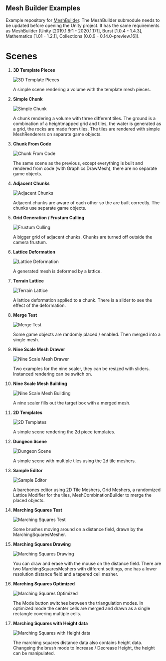Mesh Builder Examples
--------

Example repository for [MeshBuilder](https://github.com/hbence/MeshBuilder/). The MeshBuilder submodule needs to be updated before opening the Unity project. It has the same requirements as MeshBuilder (Unity [2019.1.8f1 - 2020.1.17f], Burst [1.0.4 - 1.4.3], Mathematics [1.01 - 1.2.1], Collections [0.0.9 - 0.14.0-preview.16]).

Scenes
=========

1. **3D Template Pieces**

    ![3D Template Pieces](https://github.com/hbence/MeshBuilderExamples/blob/readme/img/01.jpg)

    A simple scene rendering a volume with the template mesh pieces.

2. **Simple Chunk**

    ![Simple Chunk](https://github.com/hbence/MeshBuilderExamples/blob/readme/img/02.jpg)

    A chunk rendering a volume with three different tiles. The ground is a combination of a heightmapped grid and tiles, the water is generated as a grid, the rocks are made from tiles. The tiles are rendered with simple MeshRenderers on separate game objects.

3. **Chunk From Code**

    ![Chunk From Code](https://github.com/hbence/MeshBuilderExamples/blob/readme/img/03.jpg)

    The same scene as the previous, except everything is built and rendered from code (with Graphics.DrawMesh), there are no separate game objects.

4. **Adjacent Chunks**

    ![Adjacent Chunks](https://github.com/hbence/MeshBuilderExamples/blob/readme/img/04.jpg)

    Adjacent chunks are aware of each other so the are built correctly. The chunks use separate game objects.

5. **Grid Generation / Frustum Culling**

    ![Frustum Culling](https://github.com/hbence/MeshBuilderExamples/blob/readme/img/05.jpg)

    A bigger grid of adjacent chunks. Chunks are turned off outside the camera frustum.

6. **Lattice Deformation**

    ![Lattice Deformation](https://github.com/hbence/MeshBuilderExamples/blob/readme/img/06.jpg)

    A generated mesh is deformed by a lattice.

7. **Terrain Lattice**

    ![Terrain Lattice](https://github.com/hbence/MeshBuilderExamples/blob/readme/img/07.jpg)

    A lattice deformation applied to a chunk. There is a slider to see the effect of the deformation.

8. **Merge Test**

    ![Merge Test](https://github.com/hbence/MeshBuilderExamples/blob/readme/img/08.jpg)

    Some game objects are randomly placed / enabled. Then merged into a single mesh.

9. **Nine Scale Mesh Drawer**

    ![Nine Scale Mesh Drawer](https://github.com/hbence/MeshBuilderExamples/blob/readme/img/09.jpg)

    Two examples for the nine scaler, they can be resized with sliders. Instanced rendering can be switch on.

10. **Nine Scale Mesh Building**

    ![Nine Scale Mesh Building](https://github.com/hbence/MeshBuilderExamples/blob/readme/img/10.jpg)

    A nine scaler fills out the target box with a merged mesh.

11. **2D Templates**

    ![2D Templates](https://github.com/hbence/MeshBuilderExamples/blob/readme/img/11.jpg)

    A simple scene rendering the 2d piece templates.

12. **Dungeon Scene**

    ![Dungeon Scene](https://github.com/hbence/MeshBuilderExamples/blob/readme/img/12.jpg)

    A simple scene with multiple tiles using the 2d tile meshers.

13. **Sample Editor**

    ![Sample Editor](https://github.com/hbence/MeshBuilderExamples/blob/readme/img/13.jpg)

    A barebones editor using 2D Tile Meshers, Grid Meshers, a randomized Lattice Modifier for the tiles, MeshCombinationBuilder to merge the placed objects.

14. **Marching Squares Test**

    ![Marching Squares Test](https://github.com/hbence/MeshBuilderExamples/blob/readme/img/14.jpg)

    Some brushes moving around on a distance field, drawn by the MarchingSquaresMesher.

15. **Marching Squares Drawing**

    ![Marching Squares Drawing](https://github.com/hbence/MeshBuilderExamples/blob/readme/img/15.jpg)

    You can draw and erase with the mouse on the distance field. There are two MarchingSquaresMeshers with different settings, one has a lower resolution distance field and a tapered cell mesher.

16. **Marching Squares Optimized**

    ![Marching Squares Optimized](https://github.com/hbence/MeshBuilderExamples/blob/readme/img/16.jpg)

    The Mode button switches between the triangulation modes. In optimized mode the center cells are merged and drawn as a single rectangle covering multiple cells.

17. **Marching Squares with Height data**

    ![Marching Squares with Height data](https://github.com/hbence/MeshBuilderExamples/blob/readme/img/17.jpg)

    The marching squares distance data also contains height data. Changeing the brush mode to Increase / Decrease Height, the height can be manipulated.
